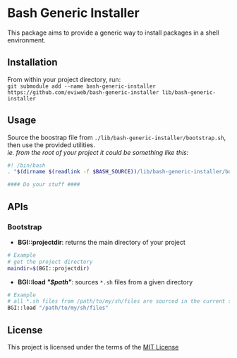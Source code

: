Bash Generic Installer
======================
This package aims to provide a generic way to install packages in a shell environment.    

Installation
------------
From within your project directory, run:    
`git submodule add --name bash-generic-installer https://github.com/eviweb/bash-generic-installer lib/bash-generic-installer`    

Usage
-----
Source the boostrap file from `./lib/bash-generic-installer/bootstrap.sh`, then use the provided utilities.    
_ie. from the root of your project it could be something like this:_    
```bash
#! /bin/bash
. "$(dirname $(readlink -f $BASH_SOURCE))/lib/bash-generic-installer/bootstrap.sh"

#### Do your stuff ####
```

APIs
----
### Bootstrap
* **BGI::projectdir**: returns the main directory of your project    
```bash
# Example
# get the project directory
maindir=$(BGI::projectdir)
```
* **BGI::load _"$path"_**: sources `*.sh` files from a given directory
```bash
# Example
# all *.sh files from /path/to/my/sh/files are sourced in the current script
BGI::load "/path/to/my/sh/files"
```

License
-------
This project is licensed under the terms of the [MIT License](/LICENSE)
